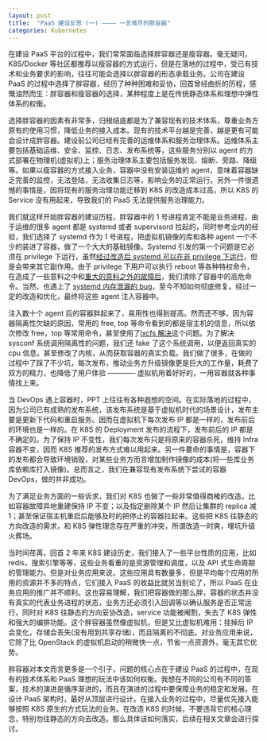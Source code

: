 ```yaml
---
layout: post
title:  "PaaS 建设反思 (一) ———— 一言难尽的胖容器"
categories: Kubernetes
---
```



在建设 PaaS 平台的过程中，我们常常面临选择胖容器还是瘦容器。毫无疑问，K8S/Docker 等社区都推荐以瘦容器的方式运行，但是在落地的过程中，受已有技术和业务要求的影响，往往可能会选择以胖容器的形态承载业务。公司在建设 PaaS 的过程中选择了胖容器，经历了种种困难和妥协，回首曾经曲折的历程，感慨油然而生：胖容器和瘦容器的选择，某种程度上是在传统静态体系和理想中弹性体系的权衡。

选择胖容器的因素有非常多，归根结底都是为了兼容现有的技术体系，尊重业务方原有的使用习惯，降低业务的接入成本。现有的技术平台越是完善，越是更有可能会设计成胖容器。建设前公司已经有完善的运维体系和服务治理体系。运维体系主要包括基础运维、安全、监控、日志、发布系统等，这些服务分别以 agent 的方式部署在物理机(虚拟机)上；服务治理体系主要包括服务发现、熔断、旁路、降级等。如果以瘦容器的方式接入业务，容器中没有安装运维的 agent，意味着容器缺乏完善的监控，无法登陆，无法收集日志等，影响业务的正常运行。另外一件很遗憾的事情是，因将现有的服务治理功能迁移到 K8S 的改造成本过高，所以 K8S 的 Service 没有用起来，导致我们的 PaaS 无法提供服务治理能力。

我们就这样开始胖容器的建设历程，胖容器中的 1 号进程肯定不能是业务进程，由于运维的很多 agent 都是 systemd 或者 supervisord 拉起的，同时参考业内的经验，我们选择了 systemd 作为 1 号进程，把虚拟机镜像的库和各种 agent 一个不少的装进了容器，做了一个大大的基础镜像。Systemd 引发的第一个问题是它必须在 privilege 下运行，虽然[经过改造后 systemd 可以在非 privilege 下运行](https://hustcat.github.io/run-systemd-in-nonprivileged-container/)，但是会带来其它副作用。由于 privilege 下用户可以执行 reboot 等各种特权命令，在造成了一些意料之中和[重大的意料之外的故障后](http://wsfdl.com/%E8%B8%A9%E5%9D%91%E6%9D%82%E8%AE%B0/2018/06/01/ntpdate_with_dockers.html)，我们清除了容器中的高危命令。当然，也遇上了 [systemd 内存泄漏的 bug](https://bugzilla.redhat.com/show_bug.cgi?id=1439989)，至今不知如何彻底修复。经过一定的改造和优化，最终将这些 agent 注入容器中。 

注入数十个 agent 后的容器胖起来了，易用性也得到提高。然而还不够，因为容器隔离性欠缺的原因，常用的 free, top 等命令看到的都是宿主机的信息，所以依次修改 free，top 等常用命令，甚至使用了[lxcfs 解决](https://medium.com/@Alibaba_Cloud/kubernetes-demystified-using-lxcfs-to-improve-container-resource-visibility-86f48ce20c6)这个问题。为了解决 sysconf 系统调用隔离性的问题，我们还 fake 了这个系统调用，以便返回真实的 cpu 信息。甚至修改了内核，从而获取容器的真实负载。我们做了很多，在做的过程中了踩了不少坑，每次发布，推动业务方升级镜像更是巨大的工作量，耗费了双方的精力，也降低了用户体验 ———— 虚拟机用着好好的，一用容器就各种事情找上来。

当 DevOps 遇上容器时，PPT 上往往有各种遐想的空间。在实际落地的过程中，因为公司已有成熟的发布系统，该发布系统是基于虚拟机时代的场景设计，发布主要是更新下代码和重启服务。因而在虚拟机下每次发布 IP 都是一样的，发布前后的环境也是一样的。在 K8S 的 Deployment 发布的流程下，发布前后的 IP 都是不确定的。为了保持 IP 不变性，我们每次发布只是将原来的容器杀死，维持 Infra 容器不变，因而 K8S 推荐的发布方式难以用起来。另一件要命的事情是，容器下的发布都会导致环境销毁，对某些业务方而言增加制作镜像的成本(将一些库业务库依赖库打入镜像)。总而言之，我们在兼容现有发布系统下尝试的容器 DevOps，做的并非成功。

为了满足业务方面的一些诉求，我们对 K8S 也做了一些非常值得商榷的改造。比如容器故障异地重建保持 IP 不变；以及指定删除某个 IP 然后让集群的 replica 减 1；甚至保证宿主机重启后能够及时的把停止的容器拉起来。这些把 K8S 往静态的方向改造的需求，和 K8S 弹性理念存在严重的冲突，所谓改造一时爽，埋坑升级火葬场。

当时间荏苒，回首 2 年来 K8S 建设历史，我们接入了一些平台性质的应用，比如 redis，搜索引擎等等，这些业务看重的是资源管理和调度，以及 API 式生命周期的管理能力。但是对业务应用来说，这些应用具有数量多，但是平均每个应用的所用的资源并不多的特点，它们接入 PaaS 的收益比就另当别论了，所以 PaaS 在业务应用的推广并不顺利。这也容易理解，我们把容器做的那么胖，容器的状态并没有真实的代表业务进程的状态，业务方还必须引入回调等以确认服务是否正常运行，同时对 K8S 往静态的方向妥协改造，service 功能被阉割，失去了 K8S 弹性和强大的编排功能。这个胖容器虽然像虚拟机，但是又比虚拟机难用：挂掉后 IP 会变化，存储会丢失(没有用到共享存储)，而且隔离的不彻底。对业务应用来说，它除了比 OpenStack 的虚拟机启动的稍微快一点，节省一点资源外，毫无其它优势。

胖容器对本文而言更多是一个引子，问题的核心点在于建设 PaaS 的过程中，在现有的技术体系和 PaaS 理想的玩法中该如何权衡。我想在不同的公司有不同的答案，技术的演进是循序渐进的，而且在演进的过程中要保障业务的稳定和发展。在设计 PaaS 架构时，最好从顶层进行设计。在接入业务的过程中，尽量优先接入能够按照 K8S 原生的方式玩法的业务。在改造 K8S 的时候，不要违背它的核心理念，特别勿往静态的方向去改造。那么具体该如何落实，后续在相关文章会进行探讨。